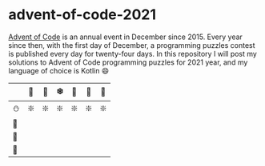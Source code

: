 # advent-of-code-2021

[Advent of Code](https://adventofcode.com/) is an annual event in December since 2015.
Every year since then, with the first day of December, a programming puzzles contest is published every day for twenty-four days.
In this repository I will post my solutions to Advent of Code programming puzzles for 2021 year, and my language of choice is Kotlin :smile:

|            | :christmas_tree: | :santa:    | :snowflake:	| :angel:   | :star2:   |    :gift: |
|       ---- |             ---- |       ---- |         ---- |      ---- |      ---- |      ---- |
| :snowman:  | :sparkle:        | :sparkle:  | :sparkle:    | :sparkle: | :sparkle: | :sparkle: |
| :cookie:	 |                  |            |              |           |           |           |
| :elf:      |                  |            |              |           |           |           |
| :sparkler: |                  |            |              |           |           |           |

